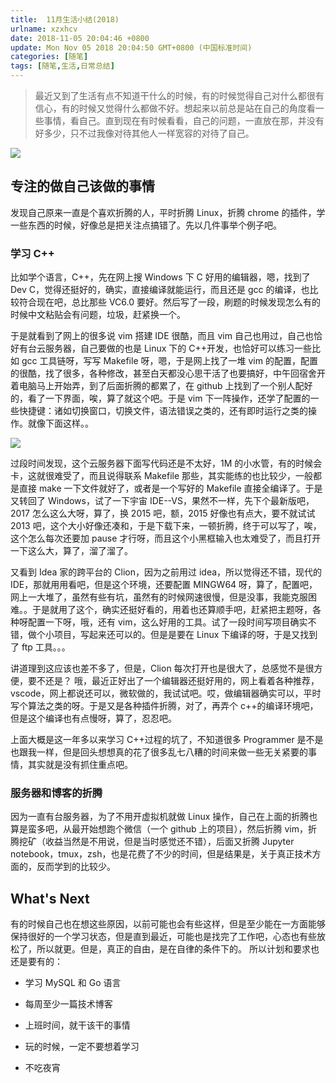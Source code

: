 ```yaml
---
title:  11月生活小结(2018)
urlname: xzxhcv
date: 2018-11-05 20:04:46 +0800
update: Mon Nov 05 2018 20:04:50 GMT+0800 (中国标准时间)
categories: [随笔]
tags: [随笔,生活,日常总结]
---
```


> 最近又到了生活有点不知道干什么的时候，有的时候觉得自己对什么都很有信心，有的时候又觉得什么都做不好。想起来以前总是站在自己的角度看一些事情，看自己。直到现在有时候看看，自己的问题，一直放在那，并没有好多少，只不过我像对待其他人一样宽容的对待了自己。

![](https://cdn.nlark.com/yuque/0/2018/png/187932/1541420058802-2a13e83c-eb31-4adb-9ce0-5b8443a9ff3b.png#width=596)

## 专注的做自己该做的事情

发现自己原来一直是个喜欢折腾的人，平时折腾 Linux，折腾 chrome 的插件，学一些东西的时候，好像总是把关注点搞错了。先以几件事举个例子吧。

### 学习 C++

比如学个语言，C++，先在网上搜 Windows 下 C 好用的编辑器，嗯，找到了 Dev C，觉得还挺好的，确实，直接编译就能运行，而且还是 gcc 的编译，也比较符合现在吧，总比那些 VC6.0 要好。然后写了一段，刷题的时候发现怎么有的时候中文粘贴会有问题，垃圾，赶紧换一个。

于是就看到了网上的很多说 vim 搭建 IDE 很酷，而且 vim 自己也用过，自己也恰好有台云服务器，自己要做的也是 Linux 下的 C++开发，也恰好可以练习一些比如 gcc 工具链呀，写写 Makefile 呀，嗯，于是网上找了一堆 vim 的配置，配置的很酷，找了很多，各种修改，甚至白天都没心思干活了也要搞好，中午回宿舍开着电脑马上开始弄，到了后面折腾的都累了，在 github 上找到了一个别人配好的，看了一下界面，唉，算了就这个吧。于是 vim 下一阵操作，还学了配置的一些快捷键：诸如切换窗口，切换文件，语法错误之类的，还有即时运行之类的操作。就像下面这样。。

![](https://cdn.nlark.com/yuque/0/2018/png/187932/1541417270624-4fa02e68-1d4c-4852-8be2-24498600aff1.png#width=504)

过段时间发现，这个云服务器下面写代码还是不太好，1M 的小水管，有的时候会卡，这就很难受了，而且说得联系 Makefile 那些，其实能练的也比较少，一般都是直接 make 一下文件就好了，或者是一个写好的 Makefile 直接全编译了。于是又转回了 Windows，试了一下宇宙 IDE--VS，果然不一样，先下个最新版吧，2017 怎么这么大呀，算了，换 2015 吧，额，2015 好像也有点大，要不就试试 2013 吧，这个大小好像还凑和，于是下载下来，一顿折腾，终于可以写了，唉，这个怎么每次还要加 pause 才行呀，而且这个小黑框输入也太难受了，而且打开一下这么大，算了，溜了溜了。

又看到 Idea 家的跨平台的 Clion，因为之前用过 idea，所以觉得还不错，现代的 IDE，那就用用看吧，但是这个环境，还要配置
MINGW64 呀，算了，配置吧，网上一大堆了，虽然有些有坑，虽然有的时候网速很慢，但是没事，我能克服困难。。于是就用了这个，确实还挺好看的，用着也还算顺手吧，赶紧把主题呀，各种呀配置一下呀，哦，还有 vim，这么好用的工具。试了一段时间写项目确实不错，做个小项目，写起来还可以的。但是是要在 Linux 下编译的呀，于是又找到了 ftp 工具。。。

讲道理到这应该也差不多了，但是，Clion 每次打开也是很大了，总感觉不是很方便，要不还是？ 哦，最近正好出了一个编辑器还挺好用的，网上看着各种推荐，vscode，网上都说还可以，微软做的，我试试吧。哎，做编辑器确实可以，平时写个算法之类的呀。于是又是各种插件折腾，对了，再弄个 c++的编译环境吧，但是这个编译也有点慢呀，算了，忍忍吧。

上面大概是这一年多以来学习 C++过程的坑了，不知道很多 Programmer 是不是也跟我一样，但是回头想想真的花了很多乱七八糟的时间来做一些无关紧要的事情，其实就是没有抓住重点吧。

### 服务器和博客的折腾

因为一直有台服务器，为了不用开虚拟机就做 Linux 操作，自己在上面的折腾也算是蛮多吧，从最开始想跑个微信（一个 github 上的项目），然后折腾 vim，折腾挖矿（收益当然是不用说，但是当时感觉还不错），后面又折腾 Jupyter notebook，tmux，zsh，也是花费了不少的时间，但是结果是，关于真正技术方面的，反而学到的比较少。

## What's Next

有的时候自己也在想这些原因，以前可能也会有些这样，但是至少能在一方面能够保持很好的一个学习状态，但是直到最近，可能也是找完了工作吧，心态也有些放松了，所以就更。但是，真正的自由，是在自律的条件下的。
所以计划和要求也还是要有的：

- 学习 MySQL 和 Go 语言

- 每周至少一篇技术博客

- 上班时间，就干该干的事情

- 玩的时候，一定不要想着学习

- 不吃夜宵

